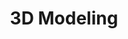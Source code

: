 ---
layout: tag-list
type: tag
title: 3D Modeling
slug: 3d modeling
category: study
sidebar: false
description: >
   CMAKE & PREMake
---